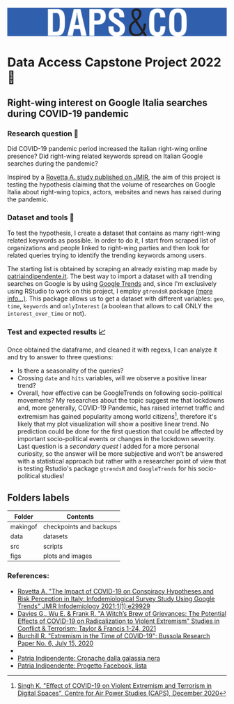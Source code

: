 ![Logo](figs/daps.jpg)

# Data Access Capstone Project 2022 📍
## Right-wing interest on Google Italia searches during COVID-19 pandemic
### Research question 🔎
Did COVID-19 pandemic period increased the italian right-wing online presence?
Did right-wing related keywords spread on Italian Google searches during the pandemic?

Inspired by a [Rovetta A. study published on JMIR](https://infodemiology.jmir.org/2021/1/e29929/), the aim of this project is testing the hypothesis claiming that the volume of researches on Google Italia about right-wing topics, actors, websites and news has raised during the pandemic.

### Dataset and tools :bookmark_tabs:
To test the hypothesis, I create a dataset that contains as many right-wing related keywords as possible. In order to do it, I start from scraped list of organizations and people linked to right-wing parties and then look for related queries trying to identify the trending keywords among users.

The starting list is obtained by scraping an already existing map made by [patriaindipendente.it](https://patriaindipendente.it/progetto-facebook/).
The best way to import a dataset with all trending searches on Google is by using [Google Trends](https://trends.google.com/trends/) and, since I'm exclusively using RStudio to work on this project, I employ `gtrendsR` package [(more info...)](https://github.com/PMassicotte/gtrendsR).
This package allows us to get a dataset with different variables: `geo`, `time`, `keywords` and `onlyInterest` (a boolean that allows to call ONLY the `interest_over_time` or not).

### Test and expected results :chart_with_upwards_trend:
Once obtained the dataframe, and cleaned it with regexs, I can analyze it and try to answer to three questions:
- Is there a seasonality of the queries? 
- Crossing `date` and `hits` variables, will we observe a positive linear trend?
- Overall, how effective can be GoogleTrends on following socio-political movements?
My researches about the topic suggest me that lockdowns and, more generally, COVID-19 Pandemic, has raised internet traffic and extremism has gained popularity among world citizens[^1], therefore it's likely that my plot visualization will show a positive linear trend.
No prediction could be done for the first question that could be affected by important socio-political events or changes in the lockdown severity.
Last question is a _secondary quest_ I added for a more personal curiosity, so the answer will be more subjective and won't be answered with a statistical approach but rather with a researcher point of view that is testing Rstudio's package `gtrendsR` and `GoogleTrends` for his socio-political studies! 



## Folders labels

| Folder | Contents |
| ----- | -----|
| makingof | checkpoints and backups |
| data | datasets |
| src | scripts |
| figs | plots and images|


### References:

- [Rovetta A. "The Impact of COVID-19 on Conspiracy Hypotheses and Risk Perception in Italy: Infodemiological Survey Study Using Google Trends"
JMIR Infodemiology 2021;1(1):e29929](https://infodemiology.jmir.org/2021/1/e29929/)
- [Davies G., Wu E. & Frank R. "A Witch’s Brew of Grievances: The Potential Effects of COVID-19 on Radicalization to Violent Extremism" Studies in Conflict & Terrorism; Taylor & Francis 1-24, 2021](https://www.tandfonline.com/doi/figure/10.1080/1057610X.2021.1923188?scroll=top&needAccess=true)
- [Burchill R. "Extremism in the Time of COVID-19"; Bussola Research Paper No. 6, July 15, 2020](https://papers.ssrn.com/sol3/papers.cfm?abstract_id=3693293)
- [^1]:[Singh K. "Effect of COVID-19 on Violent Extremism and Terrorism in Digital Spaces", Centre for Air Power Studies (CAPS), December 2020](https://d1wqtxts1xzle7.cloudfront.net/65213938/Effect_of_Covid_19-with-cover-page-v2.pdf?Expires=1646486122&Signature=ZYLDbbKK-Ll-nEXxFveOmKMIecccuQ4S3zPiARtLSXyFPeT3mCx7UlbivWH3erJMqS32hoEXpaCfwYhMizVLB4n2~HpZzYND84L8iHTXjYPeSiHgVpBItvSyJz25nVt4LSJ2z0JN71e2zIV-qnizrldn-flDz3b5gXcSd-mcUK1D5SRuLzeHOmHDvnlWGgDZcg1Yl049PWVCPPMRl45AF44vLOob6CarcsQV1Mava0rrM-6rutrZIcAViaMbuNHegV8aS~VYzNL772iQT9fig86YsHu54H8JM1NX4xZ~Pi5UlarxDbmSIF8GMSu6jY5JpTCxni2cTlYx7jvo5jVrfw__&Key-Pair-Id=APKAJLOHF5GGSLRBV4ZA)
- [Patria Indipendente: Cronache dalla galassia nera](https://www.patriaindipendente.it/idee/copertine/cronache-dalla-galassia-nera/)
- [Patria Indipendente: Progetto Facebook, lista](https://www.patriaindipendente.it/progetto-facebook/lista_a.html)

